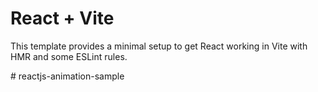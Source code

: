 # React + Vite

This template provides a minimal setup to get React working in Vite with HMR and some ESLint rules.

#   r e a c t j s - a n i m a t i o n - s a m p l e 
 
 
